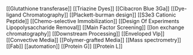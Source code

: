 [[Glutathione transferase]]
[[Triazine Dyes]]
[[Cibacron Blue 3Ga]]
[[Dye-ligand Chromatography]]
[[Plackett-burman design]]
[[S3e3 Cationic Peptide]]
[[Chemo-selective Immobilization]]
[[Design Of Experiments Lipopolysaccharide Removal]]
[[Main Factor Screening]]
[[Ion exchange chromatography]]
[[Downstream Processing]]
[[Enveloped Vlp]]
[[Convective Media]]
[[Polymer-grafted Media]]
[[Mass spectrometry]]
[[Fab]]
[[automation]]
[[Protein G]]
[[Protein L]]
